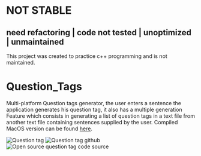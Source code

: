 # NOT STABLE
## need refactoring | code not tested | unoptimized | unmaintained
This project was created to practice c++ programming and is not maintained.

# Question_Tags
Multi-platform Question tags generator, the user enters a sentence the application generates his question tag, it also has a multiple generation Feature which consists in generating a list of question tags in a text file from another text file containing sentences supplied by the user.
Compiled MacOS version can be found [here](https://sourceforge.net/projects/question-tags/).

![Question tag](https://a.fsdn.com/con/app/proj/question-tags/screenshots/Capture%20d%E2%80%99e%CC%81cran%202020-06-17%20a%CC%80%2001.07.04.png/max/max/1)
![Question tag github](https://a.fsdn.com/con/app/proj/question-tags/screenshots/Capture%20d%E2%80%99e%CC%81cran%202020-06-17%20a%CC%80%2001.10.33.png/max/max/1)
![Open source question tag code source](https://a.fsdn.com/con/app/proj/question-tags/screenshots/Capture%20d%E2%80%99e%CC%81cran%202020-06-17%20a%CC%80%2001.11.00.png/max/max/1)
